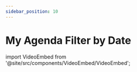 ```yaml
---
sidebar_position: 10
---
```


# My Agenda Filter by Date

import VideoEmbed from '@site/src/components/VideoEmbed/VideoEmbed';

<VideoEmbed src="https://www.loom.com/embed/66514e89dad846daa4ebf72879b2434c?sid=2427c203-903a-4884-a728-f75987d614de" title="Video Title" />
